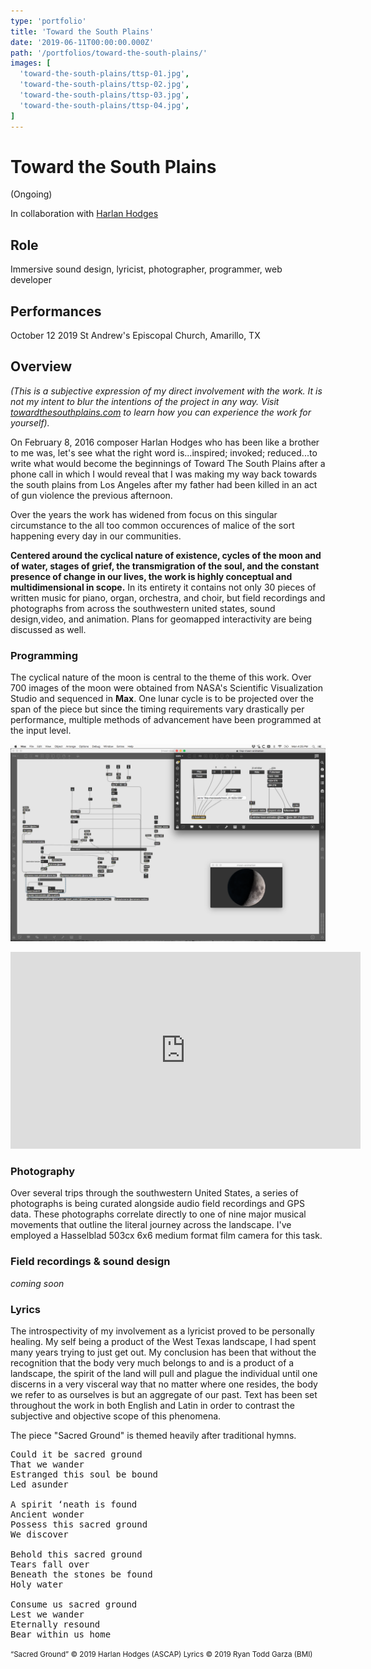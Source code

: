 ```yaml
---
type: 'portfolio'
title: 'Toward the South Plains'
date: '2019-06-11T00:00:00.000Z'
path: '/portfolios/toward-the-south-plains/'
images: [
  'toward-the-south-plains/ttsp-01.jpg',
  'toward-the-south-plains/ttsp-02.jpg',
  'toward-the-south-plains/ttsp-03.jpg',
  'toward-the-south-plains/ttsp-04.jpg',
]
---
```


# Toward the South Plains

(Ongoing)

In collaboration with [Harlan Hodges](https://harlanhodges.com)

## Role

Immersive sound design, lyricist, photographer, programmer, web developer

## Performances

October 12 2019 St Andrew's Episcopal Church, Amarillo, TX

## Overview

_(This is a subjective expression of my direct involvement with the work. It is not my intent to blur the intentions of the project in any way. Visit [towardthesouthplains.com](http://www.towardthesouthplains.com) to learn how you can experience the work for yourself)._

On February 8, 2016 composer Harlan Hodges who has been like a brother to me was, let's see what the right word is...inspired; invoked; reduced...to write what would become the beginnings of Toward The South Plains after a phone call in which I would reveal that I was making my way back towards the south plains from Los Angeles after my father had been killed in an act of gun violence the previous afternoon.

Over the years the work has widened from focus on this singular circumstance to the all too common occurences of malice of the sort happening every day in our communities.

**Centered around the cyclical nature of existence, cycles of the moon and of water, stages of grief, the transmigration of the soul, and the constant presence of change in our lives, the work is highly conceptual and multidimensional in scope.** In its entirety it contains not only 30 pieces of written music for piano, organ, orchestra, and choir, but field recordings and photographs from across the southwestern united states, sound design,video, and animation. Plans for geomapped interactivity are being discussed as well.

### Programming

The cyclical nature of the moon is central to the theme of this work. Over 700 images of the moon were obtained from NASA's Scientific Visualization Studio and sequenced in **Max**. One lunar cycle is to be projected over the span of the piece but since the timing requirements vary drastically per performance, multiple methods of advancement have been programmed at the input level.

![max jitter screenshot](./ttsp-max-moon.png)

<iframe width="560" height="315" src="https://www.youtube-nocookie.com/embed/TKHHF3jsw8M" frameborder="0" allow="accelerometer; autoplay; encrypted-media; gyroscope; picture-in-picture" allowfullscreen></iframe>

### Photography

Over several trips through the southwestern United States, a series of photographs is being curated alongside audio field recordings and GPS data. These photographs correlate directly to one of nine major musical movements that outline the literal journey across the landscape. I've employed a Hasselblad 503cx 6x6 medium format film camera for this task.

### Field recordings & sound design

_coming soon_

### Lyrics

The introspectivity of my involvement as a lyricist proved to be personally healing. My self being a product of the West Texas landscape, I had spent many years trying to just get out. My conclusion has been that without the recognition that the body very much belongs to and is a product of a landscape, the spirit of the land will pull and plague the individual until one discerns in a very visceral way that no matter where one resides, the body we refer to as ourselves is but an aggregate of our past. Text has been set throughout the work in both English and Latin in order to contrast the subjective and objective scope of this phenomena.

The piece "Sacred Ground" is themed heavily after traditional hymns.

<pre>
Could it be sacred ground
That we wander
Estranged this soul be bound
Led asunder

A spirit ‘neath is found
Ancient wonder
Possess this sacred ground
We discover

Behold this sacred ground
Tears fall over
Beneath the stones be found
Holy water

Consume us sacred ground
Lest we wander
Eternally resound
Bear within us home
</pre>

<small>“Sacred Ground” © 2019 Harlan Hodges (ASCAP) Lyrics © 2019 Ryan Todd Garza (BMI)</small>
